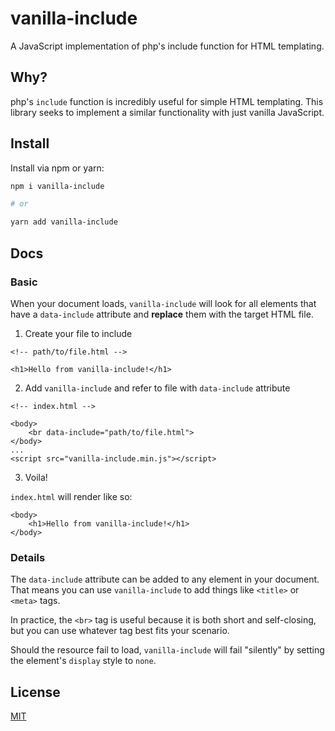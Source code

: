 # vanilla-include

A JavaScript implementation of php's include function for HTML templating.

## Why?

php's `include` function is incredibly useful for simple HTML templating. This library seeks to implement a similar functionality with just vanilla JavaScript.

## Install

Install via npm or yarn:

```sh
npm i vanilla-include

# or

yarn add vanilla-include
```

## Docs

### Basic

When your document loads, `vanilla-include` will look for all elements that have a `data-include` attribute and **replace** them with the target HTML file.

1. Create your file to include

```
<!-- path/to/file.html -->

<h1>Hello from vanilla-include!</h1>
```

2. Add `vanilla-include` and refer to file with `data-include` attribute

```
<!-- index.html -->

<body>
    <br data-include="path/to/file.html">
</body>
...
<script src="vanilla-include.min.js"></script>
```

3. Voila!

`index.html` will render like so:

```
<body>
    <h1>Hello from vanilla-include!</h1>
</body>
```

### Details

The `data-include` attribute can be added to any element in your document. That means you can use `vanilla-include` to add things like `<title>` or `<meta>` tags.

In practice, the `<br>` tag is useful because it is both short and self-closing, but you can use whatever tag best fits your scenario.

Should the resource fail to load, `vanilla-include` will fail "silently" by setting the element's `display` style to `none`.

## License

[MIT](/LICENSE)
